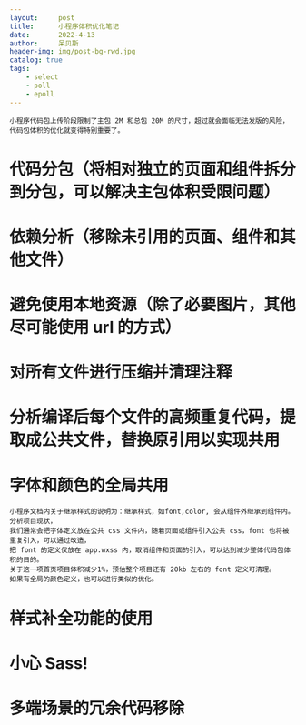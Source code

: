 ```yaml
---
layout:     post
title:      小程序体积优化笔记
date:       2022-4-13
author:     呆贝斯
header-img: img/post-bg-rwd.jpg
catalog: true
tags:
    - select
    - poll
    - epoll
---
```

```
小程序代码包上传阶段限制了主包 2M 和总包 20M 的尺寸，超过就会面临无法发版的风险，代码包体积的优化就变得特别重要了。
```
# 代码分包（将相对独立的页面和组件拆分到分包，可以解决主包体积受限问题）

# 依赖分析（移除未引用的页面、组件和其他文件）

# 避免使用本地资源（除了必要图片，其他尽可能使用 url 的方式）

# 对所有文件进行压缩并清理注释

# 分析编译后每个文件的高频重复代码，提取成公共文件，替换原引用以实现共用

# 字体和颜色的全局共用
    小程序文档内关于继承样式的说明为：继承样式，如font,color, 会从组件外继承到组件内。分析项目现状，
    我们通常会把字体定义放在公共 css 文件内，随着页面或组件引入公共 css，font 也将被重复引入，可以通过改造，
    把 font 的定义仅放在 app.wxss 内，取消组件和页面的引入，可以达到减少整体代码包体积的目的。
    关于这一项首页项目体积减少1%，预估整个项目还有 20kb 左右的 font 定义可清理。
    如果有全局的颜色定义，也可以进行类似的优化。

# 样式补全功能的使用

# 小心 Sass!

# 多端场景的冗余代码移除